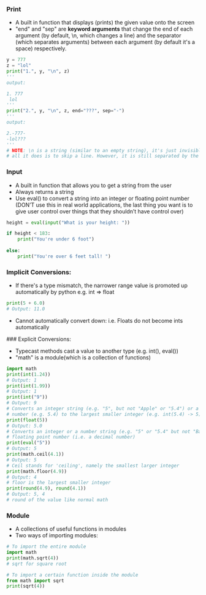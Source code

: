 ### Print

*  A built in function that displays (prints) the given value onto the screen
* "end" and "sep" are **keyword arguments** that change the end of each argument (by default,  \n, which changes a line) and the separator (which separates arguments) between each argument (by default it's a space) respectively.
```python
y = 777
z = "lol"
print("1.", y, "\n", z)
'''
output:

1. 777
 lol
'''
print("2.", y, "\n", z, end="???", sep="-")
'''
output:

2.-777-
-lol???
'''
# NOTE: \n is a string (similar to an empty string), it's just invisible because 
# all it does is to skip a line. However, it is still separated by the separator
```
<div style="page-break-after: always;" ; visibility="hidden">
</div>

### Input

*  A built in function that allows you to get a string from the user
*  Always returns a string
*  Use eval() to convert a string into an integer or floating point number (DON’T use this in real   world applications, the last thing you want is to give user control over things that they shouldn’t  have control over)
```python
height = eval(input("What is your height: "))    

if height < 183:
	print("You're under 6 foot")
  
else:
	print("You're over 6 feet tall! ")
```

### Implicit Conversions:

* If there's a type mismatch, the narrower range value is promoted up automatically by python
	e.g. int => float
```python
print(5 + 6.0)
# Output: 11.0
```
* Cannot automatically convert down: i.e. Floats do not become ints automatically
<div style="page-break-after: always;" ; visibility="hidden">
</div>
### Explicit Conversions:

* Typecast methods cast a value to another type (e.g. int(), eval())
* "math" is a module(which is a collection of functions) 
```python
import math
print(int(1.24))
# Output: 1
print(int(1.99))
# Output: 1
print(int("9"))
# Output: 9
# Converts an integer string (e.g. "5", but not "Apple" or "5.4") or a floating point
# number (e.g. 5.4) to the largest smaller integer (e.g. int(5.4) -> 5)
print(float(5))
# Output: 5.0
# Converts an integer or a number string (e.g. "5" or "5.4" but not "Banana") to a
# floating point number (i.e. a decimal number)
print(eval("5"))
# Output: 5
print(math.ceil(4.1))
# Output: 5
# Ceil stands for 'ceiling', namely the smallest larger integer
print(math.floor(4.9))
# Output: 4
# floor is the largest smaller integer
print(round(4.9), round(4.1))
# Output: 5, 4
# round of the value like normal math
```

### Module

* A collections of useful functions in modules
* Two ways of importing modules: 
```python
# To import the entire module
import math
print(math.sqrt(4))
# sqrt for square root
```
```python
# To import a certain function inside the module
from math import sqrt
print(sqrt(4))
```